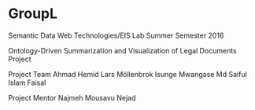 # GroupL
Semantic Data Web Technologies/EIS Lab
Summer Semester 2016

Ontology-Driven Summarization and Visualization of Legal Documents Project

Project Team 
Ahmad Hemid
Lars Möllenbrok
Isunge Mwangase
Md Saiful Islam Faisal

Project Mentor
Najmeh Mousavu Nejad 

